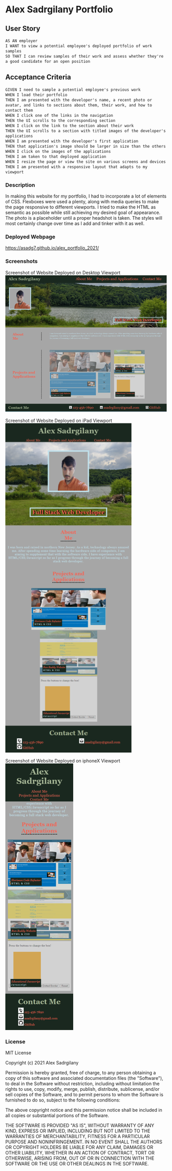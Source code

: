 # Alex Sadrgilany Portfolio

## User Story

```
AS AN employer
I WANT to view a potential employee's deployed portfolio of work samples
SO THAT I can review samples of their work and assess whether they're a good candidate for an open position
```

## Acceptance Criteria

```
GIVEN I need to sample a potential employee's previous work
WHEN I load their portfolio
THEN I am presented with the developer's name, a recent photo or avatar, and links to sections about them, their work, and how to contact them
WHEN I click one of the links in the navigation
THEN the UI scrolls to the corresponding section
WHEN I click on the link to the section about their work
THEN the UI scrolls to a section with titled images of the developer's applications
WHEN I am presented with the developer's first application
THEN that application's image should be larger in size than the others
WHEN I click on the images of the applications
THEN I am taken to that deployed application
WHEN I resize the page or view the site on various screens and devices
THEN I am presented with a responsive layout that adapts to my viewport
```

### Description 

In making this website for my portfolio, I had to incorporate a lot of elements of CSS. Flexboxes were used a plenty, along with media queries to make the page responsive to different viewports. I tried to make the HTML as semantic as possible while still achieving my desired goal of appearance. The photo is a placeholder until a proper headshot is taken. The styles will most certainly change over time as I add and tinker with it as well. 

### Deployed Webpage

https://asadg7.github.io/alex_portfolio_2021/

### Screenshots

Screenshot of Website Deployed on Desktop Viewport
![](./assets/images/desktop_screenshot.png)

Screenshot of Website Deployed on iPad Viewport
![](./assets/images/ipad_screenshot.png)

Screenshot of Website Deployed on iphoneX Viewport
![](./assets/images/iphonex_screenshot.png)

### License

MIT License

Copyright (c) 2021 Alex Sadrgilany

Permission is hereby granted, free of charge, to any person obtaining a copy
of this software and associated documentation files (the "Software"), to deal
in the Software without restriction, including without limitation the rights
to use, copy, modify, merge, publish, distribute, sublicense, and/or sell
copies of the Software, and to permit persons to whom the Software is
furnished to do so, subject to the following conditions:

The above copyright notice and this permission notice shall be included in all
copies or substantial portions of the Software.

THE SOFTWARE IS PROVIDED "AS IS", WITHOUT WARRANTY OF ANY KIND, EXPRESS OR
IMPLIED, INCLUDING BUT NOT LIMITED TO THE WARRANTIES OF MERCHANTABILITY,
FITNESS FOR A PARTICULAR PURPOSE AND NONINFRINGEMENT. IN NO EVENT SHALL THE
AUTHORS OR COPYRIGHT HOLDERS BE LIABLE FOR ANY CLAIM, DAMAGES OR OTHER
LIABILITY, WHETHER IN AN ACTION OF CONTRACT, TORT OR OTHERWISE, ARISING FROM,
OUT OF OR IN CONNECTION WITH THE SOFTWARE OR THE USE OR OTHER DEALINGS IN THE
SOFTWARE.

